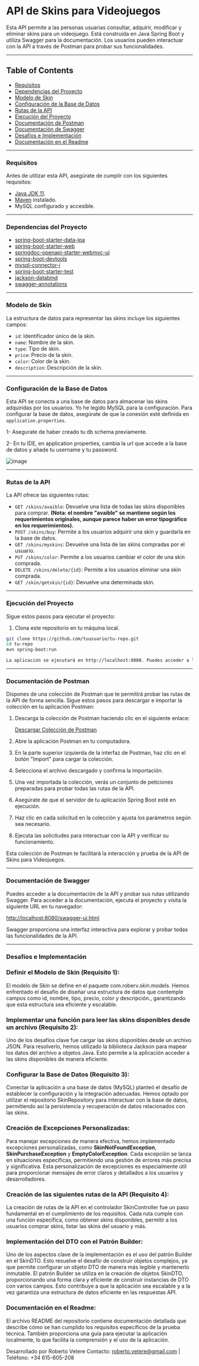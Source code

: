
# API de Skins para Videojuegos

Esta API permite a las personas usuarias consultar, adquirir, modificar y eliminar skins para un videojuego. Está construida en Java Spring Boot y utiliza Swagger para la documentación. Los usuarios pueden interactuar con la API a través de Postman para probar sus funcionalidades.

---

## Table of Contents
- [Requisitos](#requisitos)
- [Dependencias del Proyecto](#dependencias-del-proyecto)
- [Modelo de Skin](#modelo-de-skin)
- [Configuración de la Base de Datos](#configuración-de-la-base-de-datos)
- [Rutas de la API](#rutas-de-la-api)
- [Ejecución del Proyecto](#ejecución-del-proyecto)
- [Documentación de Postman](#documentación-de-postman)
- [Documentación de Swagger](#documentación-de-swagger)
- [Desafíos e Implementación](#desafíos-e-implementación)
- [Documentación en el Readme](#documentación-en-el-readme)

---

### Requisitos

Antes de utilizar esta API, asegúrate de cumplir con los siguientes requisitos:

- [Java JDK 11](https://www.oracle.com/java/technologies/javase-jdk11-downloads.html).
- [Maven](https://maven.apache.org/download.cgi) instalado.
- MySQL configurado y accesible.
---

### Dependencias del Proyecto

- [spring-boot-starter-data-jpa](https://mvnrepository.com/artifact/org.springframework.boot/spring-boot-starter-data-jpa)
- [spring-boot-starter-web](https://mvnrepository.com/artifact/org.springframework.boot/spring-boot-starter-web)
- [springdoc-openapi-starter-webmvc-ui](https://mvnrepository.com/artifact/org.springdoc/springdoc-openapi-starter-webmvc-ui)
- [spring-boot-devtools](https://mvnrepository.com/artifact/org.springframework.boot/spring-boot-devtools)
- [mysql-connector-j](https://mvnrepository.com/artifact/mysql/mysql-connector-java)
- [spring-boot-starter-test](https://mvnrepository.com/artifact/org.springframework.boot/spring-boot-starter-test)
- [jackson-databind](https://mvnrepository.com/artifact/com.fasterxml.jackson.core/jackson-databind)
- [swagger-annotations](https://mvnrepository.com/artifact/io.swagger.core.v3/swagger-annotations)
---

### Modelo de Skin

La estructura de datos para representar las skins incluye los siguientes campos:

- `id`: Identificador único de la skin.
- `name`: Nombre de la skin.
- `type`: Tipo de skin.
- `price`: Precio de la skin.
- `color`: Color de la skin.
- `description`: Descripción de la skin.
---

### Configuración de la Base de Datos

Esta API se conecta a una base de datos para almacenar las skins adquiridas por los usuarios. Yo he legido MySQL para la configuración. Para configurar la base de datos, asegúrate de que la conexión esté definida en `application.properties`.

1- Asegurate de haber creado tu db schema previamente. 

2- En tu IDE, en application properties, cambia la url que accede a la base de datos y añade tu username y tu password.

![image](https://github.com/RobertoVetere/jump-2-digital-prueba/assets/42187726/ae212d4b-58bb-4d06-86bb-813774068d9a)

---

### Rutas de la API

La API ofrece las siguientes rutas:

- `GET /skins/avaible`: Devuelve una lista de todas las skins disponibles para comprar. **(Nota: el nombre "avaible" se mantiene según los requerimientos originales, aunque parece haber un error tipográfico en los requerimientos).**
- `POST /skins/buy`: Permite a los usuarios adquirir una skin y guardarla en la base de datos.
- `GET /skins/myskins`: Devuelve una lista de las skins compradas por el usuario.
- `PUT /skins/color`: Permite a los usuarios cambiar el color de una skin comprada.
- `DELETE /skins/delete/{id}`: Permite a los usuarios eliminar una skin comprada.
- `GET /skin/getskin/{id}`: Devuelve una determinada skin.
---

### Ejecución del Proyecto

Sigue estos pasos para ejecutar el proyecto:

1. Clona este repositorio en tu máquina local.

```bash
git clone https://github.com/tuusuario/tu-repo.git
cd tu-repo
mvn spring-boot:run

La aplicación se ejecutará en http://localhost:8080. Puedes acceder a la documentación de Swagger y probar la API o bien usar Postman tal y como indico a continuación.

```

---
### Documentación de Postman

Dispones de una colección de Postman que te permitirá probar las rutas de la API de forma sencilla. Sigue estos pasos para descargar e importar la colección en tu aplicación Postman:

1. Descarga la colección de Postman haciendo clic en el siguiente enlace:

   [Descargar Colección de Postman](https://drive.google.com/file/d/15UNKrJSqkRU7815EdgzybatZLOCKzBVq/view?usp=drive_link)

2. Abre la aplicación Postman en tu computadora.

3. En la parte superior izquierda de la interfaz de Postman, haz clic en el botón "Import" para cargar la colección.

4. Selecciona el archivo descargado y confirma la importación.

5. Una vez importada la colección, verás un conjunto de peticiones preparadas para probar todas las rutas de la API.

6. Asegúrate de que el servidor de tu aplicación Spring Boot esté en ejecución.

7. Haz clic en cada solicitud en la colección y ajusta los parámetros según sea necesario.

8. Ejecuta las solicitudes para interactuar con la API y verificar su funcionamiento.

Esta colección de Postman te facilitará la interacción y prueba de la API de Skins para Videojuegos.

---

### Documentación de Swagger

Puedes acceder a la documentación de la API y probar sus rutas utilizando Swagger. Para acceder 
a la documentación, ejecuta el proyecto y visita la siguiente URL en tu navegador:

[http://localhost:8080/swagger-ui.html](http://localhost:8080/doc/swagger-ui/index.html)

Swagger proporciona una interfaz interactiva para explorar y probar todas las funcionalidades 
de la API.

---

### Desafíos e Implementación

### Definir el Modelo de Skin (Requisito 1):

El modelo de Skin se define en el paquete com.roberv.skin.models. Hemos enfrentado el desafío 
de diseñar una estructura de datos que contemple campos como id, nombre, tipo, precio, color y 
descripción., garantizando que esta estructura sea eficiente y escalable.

### Implementar una función para leer las skins disponibles desde un archivo (Requisito 2):

Uno de los desafíos clave fue cargar las skins disponibles desde un archivo JSON. Para 
resolverlo, hemos utilizado la biblioteca Jackson para mapear los datos del archivo a objetos 
Java. Esto permite a la aplicación acceder a las skins disponibles de manera eficiente.

### Configurar la Base de Datos (Requisito 3):

Conectar la aplicación a una base de datos (MySQL) planteó el desafío de establecer 
la configuración y la 
integración adecuadas. Hemos optado por utilizar el repositorio SkinRepository para 
interactuar con la base de datos, permitiendo así la persistencia y recuperación de datos 
relacionados con las skins.

### Creación de Excepciones Personalizadas:

Para manejar excepciones de manera efectiva, hemos implementado excepciones personalizadas, 
como **SkinNotFoundException**, **SkinPurchaseException** y **EmptyColorException**. 
Cada excepción se lanza en situaciones específicas, permitiendo una gestión de errores más 
precisa y significativa. Esta personalización de excepciones es especialmente útil para 
proporcionar mensajes de error claros y detallados a los usuarios y desarrolladores.

### Creación de las siguientes rutas de la API (Requisito 4):

La creación de rutas de la API en el controlador SkinController fue un paso fundamental en el 
cumplimiento de los requisitos. Cada ruta cumple con una función específica, como obtener skins 
disponibles, permitir a los usuarios comprar skins, listar las skins del usuario y más.

### Implementación del DTO con el Patrón Builder:

Uno de los aspectos clave de la implementación es el uso del patrón Builder en el SkinDTO. 
Esto resuelve el desafío de construir objetos complejos, ya que permite configurar un objeto 
DTO de manera más legible y mantenerlo inmutable. El patrón Builder se utiliza en la creación 
de objetos SkinDTO, proporcionando una forma clara y eficiente de construir instancias de DTO 
con varios campos. Esto contribuye a que la aplicación sea escalable y a la vez garantiza una 
estructura de datos eficiente en las respuestas API.


### Documentación en el Readme:

El archivo README del repositorio contiene documentación detallada que describe cómo se han 
cumplido los requisitos específicos de la prueba técnica. También proporciona una guía para 
ejecutar la aplicación localmente, lo que facilita la comprensión y el uso de la aplicación.

Desarrollado por Roberto Vetere
Contacto: [roberto.vetere@gmail.com](mailto:roberto.vetere@gmail.com) | Teléfono: +34 615-605-208


